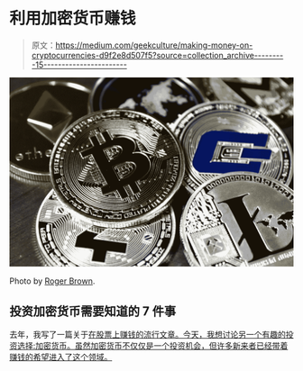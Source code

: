 # 利用加密货币赚钱

> 原文：<https://medium.com/geekculture/making-money-on-cryptocurrencies-d9f2e8d507f5?source=collection_archive---------15----------------------->

![](img/272bfa742ddb6955b88c3aecfd8a2fa6.png)

Photo by [Roger Brown](https://www.pexels.com/@roger-brown-3435524?utm_content=attributionCopyText&utm_medium=referral&utm_source=pexels).

## 投资加密货币需要知道的 7 件事

去年，我写了一篇关于[在股票上赚钱的流行文章。今天，我想讨论另一个有趣的投资选择:加密货币。虽然加密货币不仅仅是一个投资机会，但许多新来者已经带着赚钱的希望进入了这个领域。](https://jacobbergdahl-47336.medium.com/making-money-on-stocks-the-one-golden-rule-you-must-know-b1f74b72ee40)